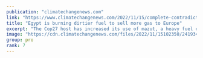 ```yaml
---
publication: "climatechangenews.com"
link: "https://www.climatechangenews.com/2022/11/15/complete-contradiction-cop27-host-egypt-dirty-fuels-sell-more-gas-to-europe/"
title: "Egypt is burning dirtier fuel to sell more gas to Europe"
excerpt: "The Cop27 host has increased its use of mazut, a heavy fuel oil, in power stations, despite its harmful impact on health and the environment."
image: "https://cdn.climatechangenews.com/files/2022/11/15102350/2419349835_090e8df655_c-e1668507949230.jpg"
group: pro
rank: 7
---
```

